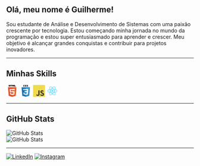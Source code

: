 
## Olá, meu nome é Guilherme!

Sou estudante de Análise e Desenvolvimento de Sistemas com uma paixão crescente por tecnologia. Estou começando minha jornada no mundo da programação e estou super entusiasmado para aprender e crescer. Meu objetivo é alcançar grandes conquistas e contribuir para projetos inovadores.

---

## Minhas Skills
<code><img height="32" src="https://raw.githubusercontent.com/github/explore/80688e429a7d4ef2fca1e82350fe8e3517d3494d/topics/html/html.png" alt="HTML5"/></code>
<code><img height="32" src="https://raw.githubusercontent.com/github/explore/80688e429a7d4ef2fca1e82350fe8e3517d3494d/topics/css/css.png" alt="CSS"/></code>
<code><img height="32" src="https://raw.githubusercontent.com/github/explore/80688e429a7d4ef2fca1e82350fe8e3517d3494d/topics/javascript/javascript.png" alt="Javascript"/></code>
<code><img height="32" src="https://raw.githubusercontent.com/github/explore/80688e429a7d4ef2fca1e82350fe8e3517d3494d/topics/react/react.png" alt="React"/></code>

---

## GitHub Stats
![GitHub Stats](https://github-readme-stats.vercel.app/api/top-langs/?username=GuilhermeMartins-0&theme=dark&hide_border=false&include_all_commits=true&count_private=true&layout=compact) </br>
![GitHub Stats](https://github-readme-stats.vercel.app/api?username=GuilhermeMartins-0&show_icons=true)

---
<p align="left">
  <a href="www.linkedin.com/in/guilherme-martins0" title="LinkedIn">
  <img src="https://img.shields.io/badge/-Linkedin-0e76a8?style=flat-square&logo=Linkedin&logoColor=white&link=www.linkedin.com/in/guilherme-martins0" alt="LinkedIn"/></a>
  <a href="www.instagram.com/guilherme_02s?igsh=MTZrdG03cGFyOTB1Yw==" title="Instagram">
  <img src="https://img.shields.io/badge/-Instagram-DF0174?style=flat-square&labelColor=DF0174&logo=instagram&logoColor=white&link=https://www.instagram.com/guilherme_02s?igsh=MTZrdG03cGFyOTB1Yw==" alt="Instagram"/></a>
</p>
<!--
**GuilhermeMartins-0/GuilhermeMartins-0** is a ✨ _special_ ✨ repository because its `README.md` (this file) appears on your GitHub profile.

Here are some ideas to get you started:

- 🔭 I’m currently working on ...
- 🌱 I’m currently learning ...
- 👯 I’m looking to collaborate on ...
- 🤔 I’m looking for help with ...
- 💬 Ask me about ...
- 📫 How to reach me: ...
- 😄 Pronouns: ...
- ⚡ Fun fact: ...
-->
